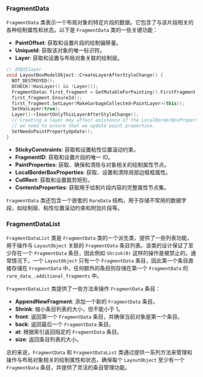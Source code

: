 
### FragmentData

`FragmentData` 类表示一个布局对象的特定片段的数据。它包含了与该片段相关的各种绘制属性和状态。以下是 `FragmentData` 类的一些关键功能：

- **PaintOffset**: 获取和设置片段的绘制偏移量。
- **UniqueId**: 获取该对象的唯一标识符。
- **Layer**: 获取和设置与布局对象关联的绘制层。
```c++
// 初始化layer
void LayoutBoxModelObject::CreateLayerAfterStyleChange() {
  NOT_DESTROYED();
  DCHECK(!HasLayer() && !Layer());
  FragmentData& first_fragment = GetMutableForPainting().FirstFragment();
  first_fragment.EnsureId();
  first_fragment.SetLayer(MakeGarbageCollected<PaintLayer>(this));
  SetHasLayer(true);
  Layer()->InsertOnlyThisLayerAfterStyleChange();
  // Creating a layer may affect existence of the LocalBorderBoxProperties, so
  // we need to ensure that we update paint properties.
  SetNeedsPaintPropertyUpdate();
}


```
- **StickyConstraints**: 获取和设置粘性位置滚动约束。
- **FragmentID**: 获取和设置片段的唯一 ID。
- **PaintProperties**: 获取、确保和清除与对象相关的绘制属性节点。
- **LocalBorderBoxProperties**: 获取、设置和清除局部边框框属性。
- **CullRect**: 获取和设置裁剪矩形。
- **ContentsProperties**: 获取用于绘制片段内容的完整属性节点集。

`FragmentData` 类还包含一个嵌套的 `RareData` 结构，用于存储不常用的数据字段，如绘制层、粘性位置滚动约束和附加片段等。

### FragmentDataList

`FragmentDataList` 类是 `FragmentData` 类的一个派生类，提供了一些列表功能，用于操作与 `LayoutObject` 关联的 `FragmentData` 条目列表。该类的设计保证了至少存在一个 `FragmentData` 条目，因此例如 `Shrink(0)` 这样的操作是被禁止的。通常情况下，一个 `LayoutObject` 只有一个 `FragmentData` 条目，因此第一个条目直接存储在 `FragmentData` 中，任何额外的条目则存储在第一个 `FragmentData` 的 `rare_data_.additional_fragments` 中。

`FragmentDataList` 类提供了一些方法来操作 `FragmentData` 条目：

- **AppendNewFragment**: 添加一个新的 `FragmentData` 条目。
- **Shrink**: 缩小条目列表的大小，但不能小于 1。
- **front**: 返回第一个 `FragmentData` 条目，并确保当前对象是第一个条目。
- **back**: 返回最后一个 `FragmentData` 条目。
- **at**: 根据索引返回指定的 `FragmentData` 条目。
- **size**: 返回条目列表的大小。

总的来说，`FragmentData` 和 `FragmentDataList` 类通过提供一系列方法来管理和操作与布局对象相关的绘制属性和状态，确保每个 `LayoutObject` 至少有一个 `FragmentData` 条目，并提供了灵活的条目管理功能。
